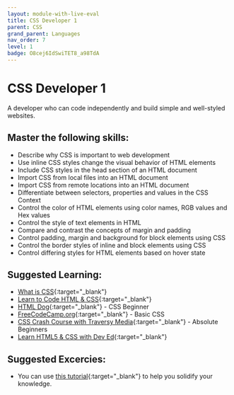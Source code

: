 ```yaml
---
layout: module-with-live-eval
title: CSS Developer 1
parent: CSS
grand_parent: Languages
nav_order: 7
level: 1
badge: O8cej6IdSwiTET8_a98TdA
---
```

# CSS Developer 1

A developer who can code independently and build simple and well-styled websites.

## Master the following skills:

- Describe why CSS is important to web development
- Use inline CSS styles change the visual behavior of HTML elements
- Include CSS styles in the head section of an HTML document
- Import CSS from local files into an HTML document
- Import CSS from remote locations into an HTML document
- Differentiate between selectors, properties and values in the CSS Context
- Control the color of HTML elements using color names, RGB values and Hex values
- Control the style of text elements in HTML
- Compare and contrast the concepts of margin and padding
- Control padding, margin and background for block elements using CSS
- Control the border styles of inline and block elements using CSS
- Control differing styles for HTML elements based on hover state

## Suggested Learning:

- [What is CSS](https://www.colorcode.io/course/css-basics){:target="\_blank"}
- [Learn to Code HTML & CSS](https://learn.shayhowe.com/html-css/){:target="\_blank"}
- [HTML Dog](https://www.htmldog.com/guides/css/beginner/){:target="\_blank"} - CSS Beginner
- [FreeCodeCamp.org](https://www.freecodecamp.org/learn/responsive-web-design/basic-css/){:target="\_blank"} - Basic CSS
- [CSS Crash Course with Traversy Media](https://youtu.be/yfoY53QXEnI){:target="\_blank"} - Absolute Beginners
- [Learn HTML5 & CSS with Dev Ed](https://youtu.be/vQWlgd7hV4A){:target="\_blank"}

## Suggested Excercies:

- You can use [this tutorial](https://youtu.be/kMT54MPz9oE){:target="\_blank"} to help you solidify your knowledge.